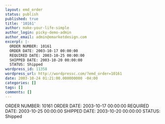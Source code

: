 ```yaml
---
layout: emd_order
status: publish
published: true
title: '10161'
author: make-your-life-simple
author_login: picky-demo-admin
author_email: admin@emarketdesign.com
excerpt: |-
  ORDER NUMBER: 10161
  ORDER DATE: 2003-10-17 00:00:00
  REQUIRED DATE: 2003-10-25 00:00:00
  SHIPPED DATE: 2003-10-20 00:00:00
  STATUS: Shipped
wordpress_id: 11358
wordpress_url: http://wordpressc.com/?emd_order=10161
date: 2003-10-24 01:21:00.000000000 -04:00
categories: []
tags: []
comments: []
---
```

ORDER NUMBER: 10161
ORDER DATE: 2003-10-17 00:00:00
REQUIRED DATE: 2003-10-25 00:00:00
SHIPPED DATE: 2003-10-20 00:00:00
STATUS: Shipped
